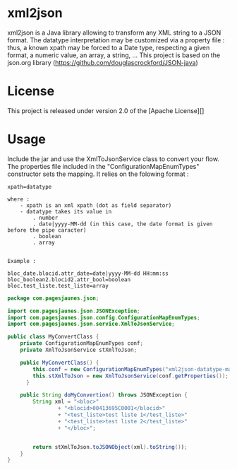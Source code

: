xml2json
========

xml2json is a Java library allowing to transform any XML string to a JSON format. The datatype interpretation may be customized via a property file : thus, a known xpath may be forced to a Date type, respecting a given format, a numeric value, an array, a string, ... This project is based on the json.org library (https://github.com/douglascrockford/JSON-java)

# License

This project is released under version 2.0 of the [Apache License][]

# Usage

Include the jar and use the XmlToJsonService class to convert your flow. The properties file included in the "ConfigurationMapEnumTypes" constructor sets the mapping. It relies on the folowing format :

```
xpath=datatype

where : 
    - xpath is an xml xpath (dot as field separator)
    - datatype takes its value in 
        . number
        . date|yyyy-MM-dd (in this case, the date format is given before the pipe caracter)
        . boolean
        . array


Example : 

bloc_date.blocid.attr_date=date|yyyy-MM-dd HH:mm:ss
bloc_boolean2.blocid2.attr_bool=boolean
bloc.test_liste.test_liste=array
```

```java
package com.pagesjaunes.json;

import com.pagesjaunes.json.JSONException;
import com.pagesjaunes.json.config.ConfigurationMapEnumTypes;
import com.pagesjaunes.json.service.XmlToJsonService;

public class MyConvertClass {
    private ConfigurationMapEnumTypes conf;
    private XmlToJsonService stXmlToJson;

    public MyConvertClass() {
        this.conf = new ConfigurationMapEnumTypes("xml2json-datatype-mapping.properties");
        this.stXmlToJson = new XmlToJsonService(conf.getProperties());
      }

    public String doMyConvertion() throws JSONException {
        String xml = "<bloc>"
                + "<blocid>00413695C0001</blocid>"
                + "<test_liste>test liste 1</test_liste>"
                + "<test_liste>test liste 2</test_liste>"
                + "</bloc>";


        return stXmlToJson.toJSONObject(xml).toString());
    }
}
```
